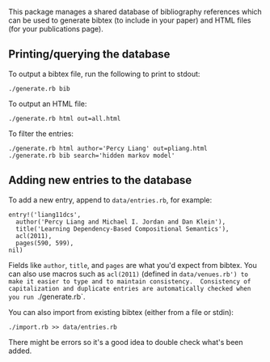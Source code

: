 This package manages a shared database of bibliography references which can be
used to generate bibtex (to include in your paper) and HTML files (for
your publications page).

## Printing/querying the database

To output a bibtex file, run the following to print to stdout:

    ./generate.rb bib

To output an HTML file:

    ./generate.rb html out=all.html

To filter the entries:

    ./generate.rb html author='Percy Liang' out=pliang.html
    ./generate.rb bib search='hidden markov model'

## Adding new entries to the database

To add a new entry, append to `data/entries.rb`, for example:

    entry!('liang11dcs',
      author('Percy Liang and Michael I. Jordan and Dan Klein'),
      title('Learning Dependency-Based Compositional Semantics'),
      acl(2011),
      pages(590, 599),
    nil)

Fields like `author`, `title`, and `pages` are what you'd expect from bibtex.
You can also use macros such as `acl(2011)` (defined in `data/venues.rb') to
make it easier to type and to maintain consistency.  Consistency of
capitalization and duplicate entries are automatically checked when you run
`./generate.rb`.

You can also import from existing bibtex (either from a file or stdin):

    ./import.rb >> data/entries.rb

There might be errors so it's a good idea to double check what's been added.
